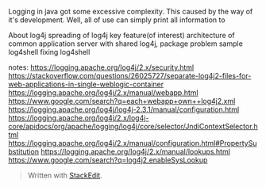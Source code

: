 Logging in java got some excessive complexity. This caused by the way of it's development. Well, all of use can simply print all information to 


About log4j
spreading of log4j
key feature(of interest)
architecture of common application server with shared log4j, package problem
sample
log4shell
fixing log4shell


notes:
https://logging.apache.org/log4j/2.x/security.html
https://stackoverflow.com/questions/26025727/separate-log4j2-files-for-web-applications-in-single-weblogic-container
https://logging.apache.org/log4j/2.x/manual/webapp.html
https://www.google.com/search?q=each+webapp+own++log4j2.xml
https://logging.apache.org/log4j/log4j-2.3.1/manual/configuration.html
https://logging.apache.org/log4j/2.x/log4j-core/apidocs/org/apache/logging/log4j/core/selector/JndiContextSelector.html
https://logging.apache.org/log4j/2.x/manual/configuration.html#PropertySubstitution
https://logging.apache.org/log4j/2.x/manual/lookups.html
https://www.google.com/search?q=log4j2.enableSysLookup








> Written with [StackEdit](https://stackedit.io/).
<!--stackedit_data:
eyJoaXN0b3J5IjpbLTE2NDg3NTc3NDIsLTEwOTc5Mjg4ODgsNj
I0OTA0NzM1XX0=
-->